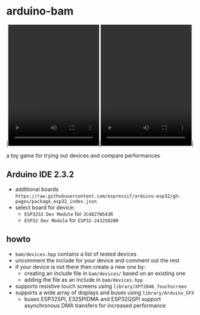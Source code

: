 # arduino-bam

|<video width="240" height="320" src="https://github.com/calint/arduino-bam/assets/1920811/32abe0e8-c77e-43c0-b267-07a052e54f4e"></video>|<video width="240" height="320" src="https://github.com/calint/arduino-bam/assets/1920811/71fd5f8a-06ba-4bce-b2bf-39657d363bec"></video>|

a toy game for trying out devices and compare performances

## Arduino IDE 2.3.2
* additional boards `https://raw.githubusercontent.com/espressif/arduino-esp32/gh-pages/package_esp32_index.json`
* select board for device:
  - `ESP32S3 Dev Module` for `JC4827W543R`
  - `ESP32 Dev Module` for `ESP32-2432S028R`

## howto
* `bam/devices.hpp` contains a list of tested devices
* uncomment the include for your device and comment out the rest
* if your device is not there then create a new one by:
  - creating an include file in `bam/devices/` based on an existing one
  - adding the file as an include in `bam/devices.hpp`
* supports resistive touch screens using `library/XPT2046_Touchscreen`
* supports a wide array of displays and buses using `library/Arduino_GFX`
  - buses ESP32SPI, E32SPIDMA and ESP32QSPI support asynchronous DMA transfers for increased performance
